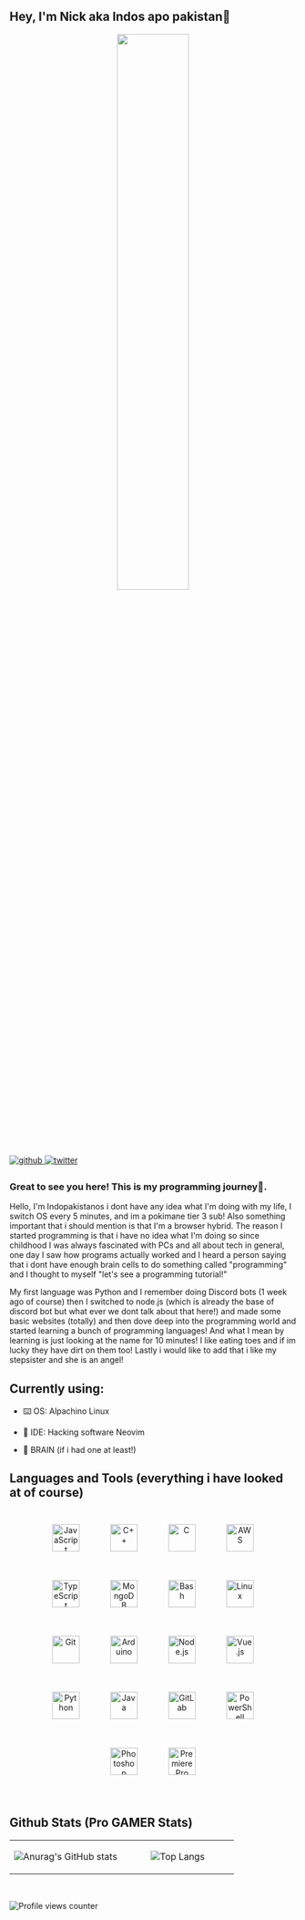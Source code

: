 ## Hey, I'm Nick aka Indos apo pakistan🚀  

<td valign="top" width="50%">

<div align="center">
<img src="https://i.imgur.com/mTdELfO.gif" align="center" style="width: 50%" />
</div>

</td>

<br/>

<a href="https://github.com/Indopakistanos" target="_blank">
<img src=https://img.shields.io/badge/github-%2324292e.svg?&style=for-the-badge&logo=github&logoColor=white alt=github style="margin-bottom: 5px;" />
</a>
<a href="https://twitter.com/Indopakistanos" target="_blank">
<img src=https://img.shields.io/badge/twitter-%2300acee.svg?&style=for-the-badge&logo=twitter&logoColor=white alt=twitter style="margin-bottom: 5px;" />
</a>  

<br/>

### Great to see you here! This is my programming journey🚗.  
Hello, I'm Indopakistanos i dont have any idea what I'm doing with my life, I switch OS every 5 minutes, and im a pokimane tier 3 sub! Also something important that i should mention is that I'm a browser hybrid. The reason I started programming is that i have no idea what I'm doing so since childhood I was always fascinated with PCs and all about tech in general, one day I saw how programs actually worked and I heard a person saying that i dont have enough brain cells to do something called "programming" and I thought to myself "let's see a programming tutorial!"

My first language was Python and I remember doing Discord bots (1 week ago of course) then I switched to node.js (which is already the base of discord bot but what ever we dont talk about that here!) and made some basic websites (totally) and then dove deep into the programming world and started learning a bunch of programming languages! And what I mean by learning is just looking at the name for 10 minutes! I like eating toes and if im lucky they have dirt on them too! Lastly i would like to add that i like my stepsister and she is an angel!

## Currently using:

- ⌨️ OS: Alpachino Linux


- 📝 IDE: Hacking software Neovim 


- 🧠 BRAIN (if i had one at least!)  


## Languages and Tools  (everything i have looked at of course)
<div align="center">  
<img style="margin: 25px" src="https://profilinator.rishav.dev/skills-assets/javascript-original.svg" alt="JavaScript" height="48" />  
<img style="margin: 25px" src="https://profilinator.rishav.dev/skills-assets/cplusplus-original.svg" alt="C++" height="48" />  
<img style="margin: 25px" src="https://profilinator.rishav.dev/skills-assets/c-original.svg" alt="C" height="48" />  
<img style="margin: 25px" src="https://profilinator.rishav.dev/skills-assets/amazonwebservices-original-wordmark.svg" alt="AWS" height="48" />  
<img style="margin: 25px" src="https://profilinator.rishav.dev/skills-assets/typescript-original.svg" alt="TypeScript" height="48" />  
<img style="margin: 25px" src="https://profilinator.rishav.dev/skills-assets/mongodb-original-wordmark.svg" alt="MongoDB" height="48" />  
<img style="margin: 25px" src="https://profilinator.rishav.dev/skills-assets/gnu_bash-icon.svg" alt="Bash" height="48" />    
<img style="margin: 25px" src="https://profilinator.rishav.dev/skills-assets/linux-original.svg" alt="Linux" height="48" />  
<img style="margin: 25px" src="https://profilinator.rishav.dev/skills-assets/git-scm-icon.svg" alt="Git" height="48" />  
<img style="margin: 25px" src="https://profilinator.rishav.dev/skills-assets/arduino.png" alt="Arduino" height="48" />  
<img style="margin: 25px" src="https://profilinator.rishav.dev/skills-assets/nodejs-original-wordmark.svg" alt="Node.js" height="48" />  
<img style="margin: 25px" src="https://profilinator.rishav.dev/skills-assets/vuejs-original-wordmark.svg" alt="Vue.js" height="48" />  
<img style="margin: 25px" src="https://profilinator.rishav.dev/skills-assets/python-original.svg" alt="Python" height="48" />  
<img style="margin: 25px" src="https://profilinator.rishav.dev/skills-assets/java-original-wordmark.svg" alt="Java" height="48" />  
<img style="margin: 25px" src="https://profilinator.rishav.dev/skills-assets/gitlab.svg" alt="GitLab" height="48" />  
<img style="margin: 25px" src="https://profilinator.rishav.dev/skills-assets/powershell.png" alt="PowerShell" height="48" />  
<img style="margin: 25px" src="https://profilinator.rishav.dev/skills-assets/photoshop-plain.svg" alt="Photoshop" height="48" />  
<img style="margin: 25px" src="https://profilinator.rishav.dev/skills-assets/adobepremierepro.png" alt="Premiere Pro" height="48" />  
</div>  

<br/>  


## Github Stats  (Pro GAMER Stats)
<table><tr><td align="center" width="50%">

![Anurag's GitHub stats](https://github-readme-stats.vercel.app/api?username=Indopakistanos&count_private=true&show_icons=true&theme=radical)

</td><td align="center" width="50%">

![Top Langs](https://github-readme-stats.vercel.app/api/top-langs/?username=Indopakistanos&layout=compact&theme=radical)

</td></tr></table>  

<br/>  

![Profile views counter](https://komarev.com/ghpvc/?username=Indopakistanos&&style=flat-square)  
